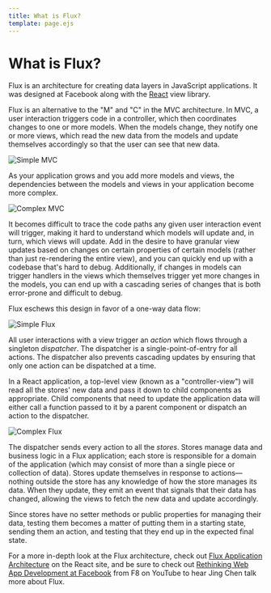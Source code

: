 ```yaml
---
title: What is Flux?
template: page.ejs
---
```


What is Flux?
=============

Flux is an architecture for creating data layers in JavaScript applications. It was designed at Facebook along with the [React](http://facebook.github.io/react/) view library.

Flux is an alternative to the "M" and "C" in the MVC architecture. In MVC, a user interaction triggers code in a controller, which then coordinates changes to one or more models. When the models change, they notify one or more views, which read the new data from the models and update themselves accordingly so that the user can see that new data.

![Simple MVC](/images/mvc-simple.png)

As your application grows and you add more models and views, the dependencies between the models and views in your application become more complex.

![Complex MVC](/images/mvc-complex.png)

It becomes difficult to trace the code paths any given user interaction event will trigger, making it hard to understand which models will update and, in turn, which views will update. Add in the desire to have granular view updates based on changes on certain properties of certain models (rather than just re-rendering the entire view), and you can quickly end up with a codebase that's hard to debug. Additionally, if changes in models can trigger handlers in the views which themselves trigger yet more changes in the models, you can end up with a cascading series of changes that is both error-prone and difficult to debug.

Flux eschews this design in favor of a one-way data flow:</p>

![Simple Flux](/images/flux-simple.png)

All user interactions with a view trigger an *action* which flows through a singleton *dispatcher*. The dispatcher is a single-point-of-entry for all actions. The dispatcher also prevents cascading updates by ensuring that only one action can be dispatched at a time.

In a React application, a top-level view (known as a "controller-view") will read all the stores' new data and pass it down to child components as appropriate. Child components that need to update the application data will either call a function passed to it by a parent component or dispatch an action to the dispatcher.

![Complex Flux](/images/flux-complex.png)

The dispatcher sends every action to all the *stores*. Stores manage data and business logic in a Flux application; each store is responsible for a domain of the application (which may consist of more than a single piece or collection of data). Stores update themselves in response to actions—nothing outside the store has any knowledge of how the store manages its data. When they update, they emit an event that signals that their data has changed, allowing the views to fetch the new data and update accordingly.

Since stores have no setter methods or public properties for managing their data, testing them becomes a matter of putting them in a starting state, sending them an action, and testing that they end up in the expected final state.

For a more in-depth look at the Flux architecture, check out [Flux Application Architecture](http://facebook.github.io/react/docs/flux-overview.html) on the React site, and be sure to check out [Rethinking Web App Development at Facebook](https://www.youtube.com/watch?v=nYkdrAPrdcw) from F8 on YouTube to hear Jing Chen talk more about Flux.
